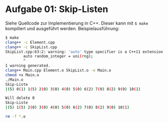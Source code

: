 # Aufgabe 01: Skip-Listen

Siehe Quellcode zur Implementierung in C++. Dieser kann mit `$ make` kompiliert und ausgeführt werden. Beispielausführung:

```bash
$ make
clang++ -c Element.cpp
clang++ -c SkipList.cpp
SkipList.cpp:63:2: warning: 'auto' type specifier is a C++11 extension [-Wc++11-extensions]
        auto random_integer = uni(rng);
        ^
1 warning generated.
clang++ Main.cpp Element.o SkipList.o -o Main.o
chmod +x Main.o
./Main.o
Skip-Liste
|(5) 0(1) 1(5) 2(0) 3(0) 4(0) 5(0) 6(2) 7(0) 8(2) 9(0) 10(1)

Will delete 0
Skip-Liste
|(5) 1(5) 2(0) 3(0) 4(0) 5(0) 6(2) 7(0) 8(2) 9(0) 10(1)

rm -f *.o
```
